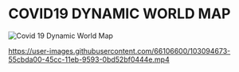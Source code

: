 # COVID19 DYNAMIC WORLD MAP
![Covid 19 Dynamic World Map](https://user-images.githubusercontent.com/66106600/103092570-ab50b880-45c5-11eb-9df8-3c0dadd50995.png)

https://user-images.githubusercontent.com/66106600/103094673-55cbda00-45cc-11eb-9593-0bd52bf0444e.mp4
